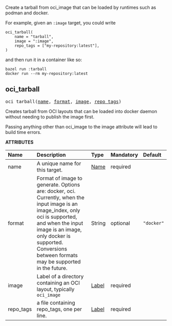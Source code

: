<!-- Generated with Stardoc: http://skydoc.bazel.build -->

Create a tarball from oci_image that can be loaded by runtimes such as podman and docker.

For example, given an `:image` target, you could write

```
oci_tarball(
    name = "tarball",
    image = ":image",
    repo_tags = ["my-repository:latest"],
)
```

and then run it in a container like so:

```
bazel run :tarball
docker run --rm my-repository:latest
```


<a id="oci_tarball"></a>

## oci_tarball

<pre>
oci_tarball(<a href="#oci_tarball-name">name</a>, <a href="#oci_tarball-format">format</a>, <a href="#oci_tarball-image">image</a>, <a href="#oci_tarball-repo_tags">repo_tags</a>)
</pre>

Creates tarball from OCI layouts that can be loaded into docker daemon without needing to publish the image first.

Passing anything other than oci_image to the image attribute will lead to build time errors.


**ATTRIBUTES**


| Name  | Description | Type | Mandatory | Default |
| :------------- | :------------- | :------------- | :------------- | :------------- |
| <a id="oci_tarball-name"></a>name |  A unique name for this target.   | <a href="https://bazel.build/concepts/labels#target-names">Name</a> | required |  |
| <a id="oci_tarball-format"></a>format |  Format of image to generate. Options are: docker, oci. Currently, when the input image is an image_index, only oci is supported, and when the input image is an image, only docker is supported. Conversions between formats may be supported in the future.   | String | optional | <code>"docker"</code> |
| <a id="oci_tarball-image"></a>image |  Label of a directory containing an OCI layout, typically <code>oci_image</code>   | <a href="https://bazel.build/concepts/labels">Label</a> | required |  |
| <a id="oci_tarball-repo_tags"></a>repo_tags |  a file containing repo_tags, one per line.   | <a href="https://bazel.build/concepts/labels">Label</a> | required |  |


